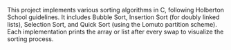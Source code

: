 This project implements various sorting algorithms in C, following Holberton School guidelines. It includes Bubble Sort, Insertion Sort (for doubly linked lists), Selection Sort, and Quick Sort (using the Lomuto partition scheme). Each implementation prints the array or list after every swap to visualize the sorting process.